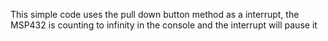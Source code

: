 This simple code uses the pull down button method  as a interrupt, the MSP432 is counting to infinity in the console and the interrupt will pause it
